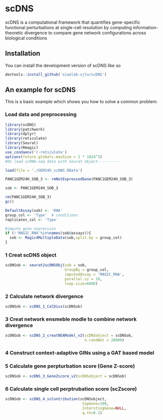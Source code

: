 
# scDNS

scDNS is a computational framework that quantifies gene-specific functional perturbations at single-cell resolution by computing information-theoretic divergence to compare gene network configurations across biological conditions

## Installation

You can install the development version of scDNS like so

``` r
devtools::install_github('xiaolab-xjtu/scDNS')
```

## An example for scDNS

This is a basic example which shows you how to solve a common problem:
### Load data and preprocessing
``` r
library(scDNS)
library(patchwork)
library(dplyr)
library(reticulate)
library(Seurat)
library(Rmagic)
use_condaenv('r-reticulate')
options(future.globals.maxSize = 2 * 1024^3)
#02 load scRNA-seq data with Seurat object----------

load(file = './GEM24h_scDNS.RData')

PANC1GEM24H_SOB_3 <- rmNotExpressedGene(PANC1GEM24H_SOB_3)

sob <- PANC1GEM24H_SOB_3

rm(PANC1GEM24H_SOB_3)
gc()

DefaultAssay(sob) <- 'RNA'
group_col <- 'Type'  # conditions
replicates_col <- 'Type'

#impute gene expression
if (!'MAGIC_RNA'%in%names(sob@assays)){
  sob <- Magic4MultipleData(sob,split.by = group_col)
}
```

### 1 Creat scDNS object
``` r
scDNSob <- seurat2scDNSObj(sob = sob,
                           GroupBy = group_col,
                           imputedAssay = 'MAGIC_RNA',
                           parallel.sz = 10,
                           loop.size=6000)
```
						   
### 2 Calculate network divergence
``` r
scDNSob <- scDNS_1_CalDivs(scDNSob)
```

### 3 Creat network ensmeble modle to combine  network divergence

``` r
scDNSob <- scDNS_2_creatNEAModel_v2(scDNSobject = scDNSob,
                                    n.randNet = 20000)
```
### 4 Construct context-adaptive GINs using a GAT based model

### 5 Calculate gene perpturbation score (Gene Z-score)
``` r
scDNSob <- scDNS_3_GeneZscore_v2(scDNSobject = scDNSob)
```
### 6 Calculate single cell perptrubation score (scZscore)
``` r
scDNSob <- scDNS_4_scContribution(scDNSobject,
                                   topGene=100,
                                   InterstingGene=NULL,
                                   q.th=0.1)
```

